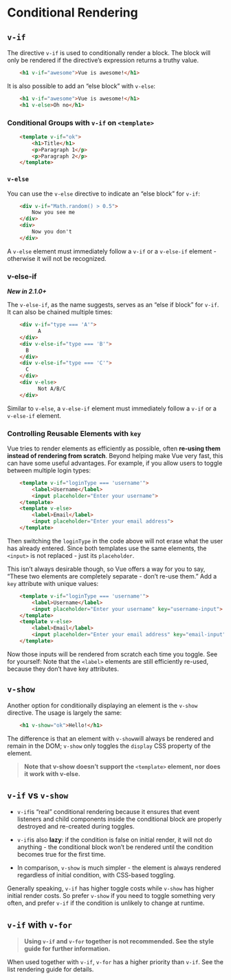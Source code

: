 # Conditional Rendering

## `v-if`

The directive `v-if` is used to conditionally render a block. The block will only be rendered if the directive’s expression returns a truthy value.

```html
    <h1 v-if="awesome">Vue is awesome!</h1>
```

It is also possible to add an “else block” with `v-else`:

```html
    <h1 v-if="awesome">Vue is awesome!</h1>
    <h1 v-else>Oh no</h1>
```

### Conditional Groups with `v-if` on `<template>`

~~~html
    <template v-if="ok">
        <h1>Title</h1>
        <p>Paragraph 1</p>
        <p>Paragraph 2</p>
    </template>
~~~

### `v-else`

You can use the `v-else` directive to indicate an “else block” for `v-if`:

```html
    <div v-if="Math.random() > 0.5">
        Now you see me
    </div>
    <div>
        Now you don't
    </div>
```

A `v-else` element must immediately follow a `v-if` or a `v-else-if` element - otherwise it will not be recognized.

### v-else-if

***New in 2.1.0+***

The `v-else-if`, as the name suggests, serves as an “else if block” for `v-if`. It can also be chained multiple times:

```html
    <div v-if="type === 'A'">
          A
    </div>
    <div v-else-if="type === 'B'">
      B
    </div>
    <div v-else-if="type === 'C'">
      C
    </div>
    <div v-else>
          Not A/B/C
    </div>
```

Similar to `v-else`, a `v-else-if` element must immediately follow a `v-if` or a `v-else-if` element.

### Controlling Reusable Elements with `key`

Vue tries to render elements as efficiently as possible, often **re-using them instead of rendering from scratch**. Beyond helping make Vue very fast, this can have some useful advantages. For example, if you allow users to toggle between multiple login types:

```html
    <template v-if="loginType === 'username'">
        <label>Username</label>
        <input placeholder="Enter your username">
    </template>
    <template v-else>
        <label>Email</label>
        <input placeholder="Enter your email address">
    </template>
```

Then switching the `loginType` in the code above will not erase what the user has already entered. Since both templates use the same elements, the `<input>` is not replaced - just its `placeholder`.

This isn’t always desirable though, so Vue offers a way for you to say, “These two elements are completely separate - don’t re-use them.” Add a `key` attribute with unique values:

```html
    <template v-if="loginType === 'username'">
        <label>Username</label>
        <input placeholder="Enter your username" key="username-input">
    </template>
    <template v-else>
        <label>Email</label>
        <input placeholder="Enter your email address" key="email-input">
    </template>
```

Now those inputs will be rendered from scratch each time you toggle. See for yourself:
Note that the `<label>` elements are still efficiently re-used, because they don’t have key attributes.

## `v-show`

Another option for conditionally displaying an element is the `v-show` directive. The usage is largely the same:

```html
    <h1 v-show="ok">Hello!</h1>
```

The difference is that an element with `v-show`will always be rendered and remain in the DOM; `v-show` only toggles the `display` CSS property of the element.

>**Note that v-show doesn’t support the `<template>` element, nor does it work with v-else.**

## `v-if` vs `v-show`

- `v-if`is “real” conditional rendering because it ensures that event listeners and child components inside the conditional block are properly destroyed and re-created during toggles.

- `v-if`is also **lazy**: if the condition is false on initial render, it will not do anything - the conditional block won’t be rendered until the condition becomes true for the first time.

- In comparison, `v-show` is much simpler - the element is always rendered regardless of initial condition, with CSS-based toggling.

Generally speaking, ``v-if`` has higher toggle costs while `v-show` has higher initial render costs. So prefer `v-show` if you need to toggle something very often, and prefer `v-if` if the condition is unlikely to change at runtime.

## `v-if` with `v-for`

>**Using `v-if` and `v-for` together is not recommended. See the style guide for further information.**

When used together with ``v-if``, `v-for` has a higher priority than `v-if`. See the list rendering guide for details.
